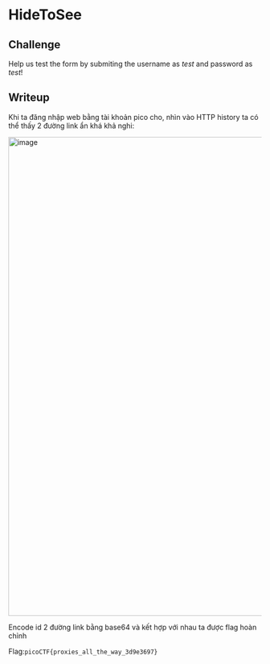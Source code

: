 # **HideToSee**
## **Challenge**
Help us test the form by submiting the username as *test* and password as *test*!

## **Writeup**
Khi ta đăng nhập web bằng tài khoản pico cho, nhìn vào HTTP history ta có thể thấy 2 đường link ẩn khá khả nghi:

<img width="952" alt="image" src="https://user-images.githubusercontent.com/42516564/228884296-c27277fb-d2dd-43aa-a532-cd6973d58c73.png">

Encode id 2 đường link bằng base64 và kết hợp với nhau ta được flag hoàn chỉnh

Flag:`picoCTF{proxies_all_the_way_3d9e3697}`
